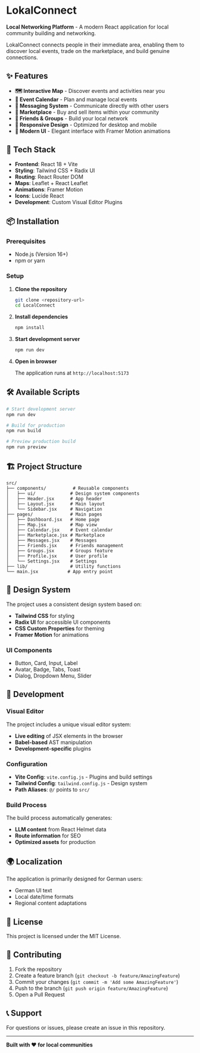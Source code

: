 # LokalConnect

**Local Networking Platform** - A modern React application for local community building and networking.

LokalConnect connects people in their immediate area, enabling them to discover local events, trade on the marketplace, and build genuine connections.

## ✨ Features

- **🗺️ Interactive Map** - Discover events and activities near you
- **📅 Event Calendar** - Plan and manage local events  
- **💬 Messaging System** - Communicate directly with other users
- **🏪 Marketplace** - Buy and sell items within your community
- **👥 Friends & Groups** - Build your local network
- **📱 Responsive Design** - Optimized for desktop and mobile
- **🎨 Modern UI** - Elegant interface with Framer Motion animations

## 🚀 Tech Stack

- **Frontend**: React 18 + Vite
- **Styling**: Tailwind CSS + Radix UI
- **Routing**: React Router DOM  
- **Maps**: Leaflet + React Leaflet
- **Animations**: Framer Motion
- **Icons**: Lucide React
- **Development**: Custom Visual Editor Plugins

## 📦 Installation

### Prerequisites

- Node.js (Version 16+)
- npm or yarn

### Setup

1. **Clone the repository**
   ```bash
   git clone <repository-url>
   cd LocalConnect
   ```

2. **Install dependencies**
   ```bash
   npm install
   ```

3. **Start development server**
   ```bash
   npm run dev
   ```

4. **Open in browser**
   
   The application runs at `http://localhost:5173`

## 🛠️ Available Scripts

```bash
# Start development server
npm run dev

# Build for production
npm run build

# Preview production build
npm run preview
```

## 🏗️ Project Structure

```
src/
├── components/          # Reusable components
│   ├── ui/             # Design system components
│   ├── Header.jsx      # App header
│   ├── Layout.jsx      # Main layout
│   └── Sidebar.jsx     # Navigation
├── pages/              # Main pages
│   ├── Dashboard.jsx   # Home page
│   ├── Map.jsx         # Map view
│   ├── Calendar.jsx    # Event calendar
│   ├── Marketplace.jsx # Marketplace
│   ├── Messages.jsx    # Messages
│   ├── Friends.jsx     # Friends management
│   ├── Groups.jsx      # Groups feature
│   ├── Profile.jsx     # User profile
│   └── Settings.jsx    # Settings
├── lib/                # Utility functions
└── main.jsx           # App entry point
```

## 🎨 Design System

The project uses a consistent design system based on:

- **Tailwind CSS** for styling
- **Radix UI** for accessible UI components  
- **CSS Custom Properties** for theming
- **Framer Motion** for animations

### UI Components

- Button, Card, Input, Label
- Avatar, Badge, Tabs, Toast
- Dialog, Dropdown Menu, Slider

## 🔧 Development

### Visual Editor

The project includes a unique visual editor system:

- **Live editing** of JSX elements in the browser
- **Babel-based** AST manipulation
- **Development-specific** plugins

### Configuration

- **Vite Config**: `vite.config.js` - Plugins and build settings
- **Tailwind Config**: `tailwind.config.js` - Design system
- **Path Aliases**: `@/` points to `src/`

### Build Process

The build process automatically generates:
- **LLM content** from React Helmet data
- **Route information** for SEO
- **Optimized assets** for production

## 🌍 Localization

The application is primarily designed for German users:
- German UI text
- Local date/time formats
- Regional content adaptations

## 📄 License

This project is licensed under the MIT License.

## 🤝 Contributing

1. Fork the repository
2. Create a feature branch (`git checkout -b feature/AmazingFeature`)
3. Commit your changes (`git commit -m 'Add some AmazingFeature'`)
4. Push to the branch (`git push origin feature/AmazingFeature`)
5. Open a Pull Request

## 📞 Support

For questions or issues, please create an issue in this repository.

---

**Built with ❤️ for local communities**